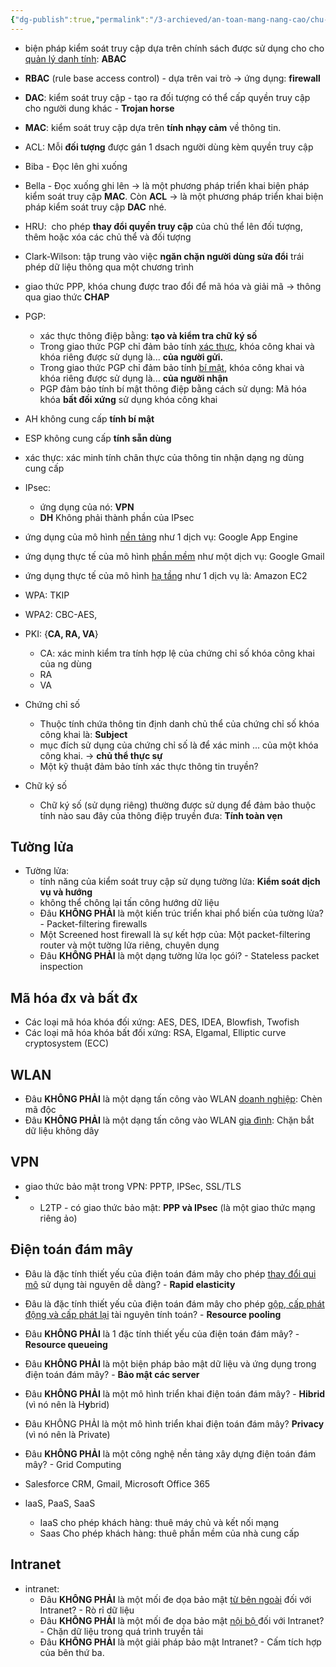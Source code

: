 ```yaml
---
{"dg-publish":true,"permalink":"/3-archieved/an-toan-mang-nang-cao/chu-y-nhung-cau-sau/","title":"Cheatsheet chương 4","tags":["cheatsheet"],"created":"2025-06-24T20:19:09.235+07:00"}
---
```


- biện pháp kiểm soát truy cập dựa trên chính sách được sử dụng cho cho <u>quản lý danh tính</u>: **ABAC**
- **RBAC** (rule base access control) - dựa trên vai trò →  ứng dụng: **firewall**
- **DAC**: kiểm soát truy cập - tạo ra đối tượng có thể cấp quyền truy cập cho người dung khác - **Trojan horse**
- **MAC**: kiểm soát truy cập dựa trên **tính nhạy cảm** về thông tin.
- ACL: Mỗi **đối tượng** được gán 1 dsach người dùng kèm quyền truy cập


- Biba - Đọc lên ghi xuống
- Bella - Đọc xuống ghi lên → là một phương pháp triển khai biện pháp kiểm soát truy cập **MAC**.
	Còn **ACL** → là một phương pháp triển khai biện pháp kiểm soát truy cập **DAC** nhé.
- HRU:  cho phép **thay đổi quyền truy cập** của chủ thể lên đối tượng, thêm hoặc xóa các chủ thể và đối tượng
- Clark-Wilson: tập trung vào việc **ngăn chặn người dùng sửa đổi** trái phép dữ liệu thông qua một chương trình

- giao thức PPP, khóa chung được trao đổi để mã hóa và giải mã → thông qua giao thức **CHAP**

- PGP: 
	- xác thực thông điệp bằng: **tạo và kiểm tra chữ ký số**
	- Trong giao thức PGP chỉ đảm bảo tính <u>xác thực</u>, khóa công khai và khóa riêng được sử dụng là...   **của người gửi.**
	- Trong giao thức PGP chỉ đảm bảo tính <u>bí mật</u>, khóa công khai và khóa riêng được sử dụng là... **của người nhận**
	- PGP đảm bảo tính bí mật thông điệp bằng cách sử dụng: Mã hóa khóa **bất đối xứng** sử dụng khóa công khai


- AH không cung cấp **tính bí mật**
- ESP không cung cấp **tính sẵn dùng**
- xác thực: xác minh tính chân thực của thông tin nhận dạng ng dùng cung cấp 
- IPsec:
	- ứng dụng của nó: **VPN**
	- **DH** Không phải thành phần của IPsec

- ứng dụng của mô hình <u>nền tảng</u> như 1 dịch vụ: Google App Engine
- ứng dụng thực tế của mô hình <u>phần mềm</u> như một dịch vụ: Google Gmail
- ứng dụng thực tế của mô hình <u>hạ tầng</u> như 1 dịch vụ là: Amazon EC2

- WPA: TKIP
- WPA2: CBC-AES,


- PKI: {**CA, RA, VA**}
	- CA: xác minh kiểm tra tính hợp lệ của chứng chỉ số khóa công khai của ng dùng
	- RA
	- VA

- Chứng chỉ số
	- Thuộc tính chứa thông tin định danh chủ thể của chứng chỉ số khóa công khai là: **Subject**
	- mục đích sử dụng của chứng chỉ số là để xác minh ... của một khóa công khai. →  **chủ thể thực sự**
	- Một kỹ thuật đảm bảo tính xác thực thông tin truyền?

- Chữ ký số
	- Chữ ký số (sử dụng riêng) thường được sử dụng để đảm bảo thuộc tính nào sau đây của thông điệp truyền đưa:   **Tính toàn vẹn**

## Tường lửa
- Tường lửa:
	- tính năng của kiểm soát truy cập sử dụng tường lửa:  **Kiểm soát dịch vụ và hướng**
	- không thể chông lại tấn công hướng dữ liệu
	- Đâu **KHÔNG PHẢI** là một kiến trúc triển khai phổ biến của tường lửa? - Packet-filtering firewalls
	- Một Screened host firewall là sự kết hợp của: Một packet-filtering router và một tường lửa riêng, chuyên dụng
	- Đâu **KHÔNG PHẢI** là một dạng tường lửa lọc gói? - Stateless packet inspection

## Mã hóa đx và bất đx
- Các loại mã hóa khóa đối xứng: AES, DES, IDEA, Blowfish, Twofish
- Các loại mã hóa khóa bất đối xứng: RSA, Elgamal, Elliptic curve cryptosystem (ECC)

## WLAN
- Đâu **KHÔNG PHẢI** là một dạng tấn công vào WLAN <u>doanh nghiệp</u>: Chèn mã độc
- Đâu **KHÔNG PHẢI** là một dạng tấn công vào WLAN <u>gia đình</u>: Chặn bắt dữ liệu không dây
## VPN

- giao thức bảo mật trong VPN: PPTP, IPSec, SSL/TLS
- - L2TP - có giao thức bảo mật: **PPP và IPsec** (là một giao thức mạng riêng ảo)
## Điện toán đám mây
- Đâu là đặc tính thiết yếu của điện toán đám mây cho phép <u>thay đổi qui mô</u> sử dụng tài nguyên dễ dàng? - **Rapid elasticity**
- Đâu là đặc tính thiết yếu của điện toán đám mây cho phép <u>gộp, cấp phát động và cấp phát lại</u> tài nguyên tính toán? - **Resource pooling**
- Đâu **KHÔNG PHẢI** là 1 đặc tính thiết yếu của điện toán đám mây? - **Resource queueing**

- Đâu **KHÔNG PHẢI** là một biện pháp bảo mật dữ liệu và ứng dụng trong điện toán đám mây? - **Bảo mật các server**

- Đâu **KHÔNG PHẢI** là một mô hình triển khai điện toán đám mây? - **Hibrid** (vì nó nên là H**y**brid)
- Đâu KHÔNG PHẢI là một mô hình triển khai điện toán đám mây? **Privacy** (vì nó nên là Private)

- Đâu **KHÔNG PHẢI** là một công nghệ nền tảng xây dựng điện toán đám mây? - Grid Computing
-  Salesforce CRM, Gmail, Microsoft Office 365
-   laaS, PaaS, SaaS
	- IaaS cho phép khách hàng: thuê máy chủ và kết nối mạng
	- Saas Cho phép khách hàng: thuê phần mềm của nhà cung cấp





## Intranet
- intranet:
	- Đâu **KHÔNG PHẢI** là một mối đe dọa bảo mật <u>từ bên ngoài</u> đối với Intranet?  - Rò rỉ dữ liệu
	- Đâu **KHÔNG PHẢI** là một mối đe dọa bảo mật <u>nội bộ </u>đối với Intranet? - Chặn dữ liệu trong quá trình truyền tải
	- Đâu **KHÔNG PHẢI** là một giải pháp bảo mật Intranet? -  Cấm tích hợp của bên thứ ba.